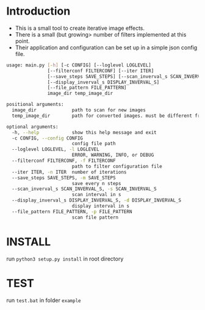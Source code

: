 Introduction
============

* This is a small tool to create iterative image effects.
* There is a small (but growing> number of filters implemented at this point.
* Their application and configuration can be set up in a simple json config file.

```bash
usage: main.py [-h] [-c CONFIG] [--loglevel LOGLEVEL]
               [--filterconf FILTERCONF] [--iter ITER]
               [--save_steps SAVE_STEPS] [--scan_inverval_s SCAN_INVERVAL_S]
               [--display_inverval_s DISPLAY_INVERVAL_S]
               [--file_pattern FILE_PATTERN]
               image_dir temp_image_dir

positional arguments:
  image_dir             path to scan for new images
  temp_image_dir        path for converted images. must be different from image_dir!                       

optional arguments:
  -h, --help            show this help message and exit
  -c CONFIG, --config CONFIG
                        config file path
  --loglevel LOGLEVEL, -l LOGLEVEL
                        ERROR, WARNING, INFO, or DEBUG
  --filterconf FILTERCONF, -f FILTERCONF
                        path to filter configuration file
  --iter ITER, -n ITER  number of iterations
  --save_steps SAVE_STEPS, -m SAVE_STEPS
                        save every n steps
  --scan_inverval_s SCAN_INVERVAL_S, -s SCAN_INVERVAL_S
                        scan interval in s
  --display_inverval_s DISPLAY_INVERVAL_S, -d DISPLAY_INVERVAL_S
                        display interval in s
  --file_pattern FILE_PATTERN, -p FILE_PATTERN
                        scan file pattern
```

INSTALL
=======

run ``python3 setup.py install``  in root directory


TEST
====

run ``test.bat`` in folder ``example``
